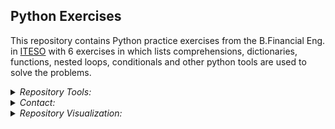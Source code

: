 ## Python Exercises

This repository contains Python practice exercises from the B.Financial Eng. in [ITESO](https://www.topuniversities.com/universities/iteso-universidad-jesuita-de-guadalajara) with
6 exercises in which lists comprehensions, dictionaries, functions, nested loops, conditionals and other python tools are used to solve the problems.

<Details>
<Summary> <i>Repository Tools:</i> </Summary>

##### Github Action:[![Repo-Visualization-Badge](https://img.shields.io/badge/Action-Visualization-020521?style=flat-square&logo=github&logoColor=white)](https://githubnext.com/projects/repo-visualization)<br>
##### Main Text-Editor:[![VSCode-Badge](https://img.shields.io/badge/VSCode-007ACC?style=flat-square&logo=visual-studio-code&logoColor=white)](https://code.visualstudio.com/)&nbsp;[![Jupyter-Badge](https://img.shields.io/badge/Jupyter-F37626?style=flat-square&logo=Jupyter&logoColor=white)](https://jupyter.org/try)<br>
##### Language:[![Python-Badge](https://img.shields.io/badge/Python-2b6dd6.svg?style=flat-square&logo=Python&logoColor=green)](https://www.python.org)[![Markdown-Badge](https://img.shields.io/badge/Markdown-000000.svg?style=flat-square&logo=Markdown&logoColor=white)](https://www.markdownguide.org)[![yaml-Badge](https://img.shields.io/badge/YAML-000000?style=flat-square&logo=yaml&logoColor=red)](https://yaml.org)<br>
##### Libraries:[![Numpy-Badge](https://img.shields.io/badge/Numpy-013243?style=flat-square&logo=numpy&logoColor=white)](https://numpy.org)
##### Web-Interface:&nbsp;[![React-Badge](https://img.shields.io/badge/React-61DAFB?style=flat-square&logo=react&logoColor=black)](https://create-react-app.dev)&nbsp;<br>
##### Version Control:&nbsp;[![GitHub-Badge](https://img.shields.io/badge/GitHub-100000?style=flat-square&logo=github&logoColor=white)](https://github.com)&nbsp;[![Git-Badge](https://img.shields.io/badge/Git-F05032.svg?style=flat-square&logo=Git&logoColor=white)](https://git-scm.com)<br>
[![Git-Commads](https://img.shields.io/badge/Git%20Commands-gray?style=flat-square&logo=git&logoColor=white)](https://github.com/EstebanMqz/Git-Commands)<br>
##### License:&nbsp;[![License: MIT](https://img.shields.io/badge/License-MIT-yellow.svg)](https://opensource.org/licenses/MIT)
</Details>

<Details>
<Summary> <i>Contact:</i> </Summary>

[![Website](https://img.shields.io/badge/Website-ffffff?style=square&logo=opera&logoColor=red)](https://estebanmqz.com) [![LinkedIn](https://img.shields.io/badge/LinkedIn-041a80?style=square&logo=linkedin&logoColor=white)](https://www.linkedin.com/in/esteban-m65381722210212839/) [![Portfolio](https://img.shields.io/badge/Github-Portfolio-010b38?style=square&logo=github&logoColor=black)](https://estebanmqz.github.io/Portfolio/) [![E-mail](https://img.shields.io/badge/Business-Mail-052ce6?style=square&logo=mail&logoColor=white)](mailto:esteban@esteban.com)  

![GitHub Logo](https://github.com/EstebanMqz.png?size=25) [![Github](https://img.shields.io/badge/Github-000000?style=square&logo=github&logoColor=white)](https://github.com/EstebanMqz)
<br><br>

![GitHub Logo](https://github.com/IvanArellanoRuelas.png?size=25) [![Github](https://img.shields.io/badge/Github-000000?style=square&logo=github&logoColor=white)](https://github.com/IvanArellanoRuelas)

</Details>

<Details>
<Summary> <i>Repository Visualization:</i> </Summary>
  
[![Repository](https://img.shields.io/badge/Repository-0089D6?style=square&logo=microsoft-azure&logoColor=white)](https://mango-dune-07a8b7110.1.azurestaticapps.net/?repo=EstebanMqz%2FBasic-Ex.3) [![Jupyter](https://img.shields.io/badge/Render-nbviewer-000000?style=square&logo=jupyter&logoColor=orange)](https://nbviewer.org/github/EstebanMqz/Basic-Ex.3/blob/main/Assignment-3.ipynb)

<img src="diagram.svg" width="280" height="280">

</Details>
